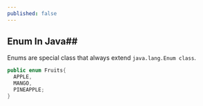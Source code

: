 ```yaml
---
published: false
---
```

## Enum In Java##

Enums are special class that always extend `java.lang.Enum class`. 


```java
public enum Fruits{
  APPLE,
  MANGO,
  PINEAPPLE;
}
```
